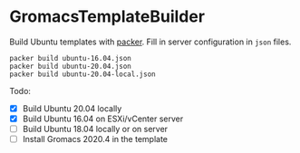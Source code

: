 # GromacsTemplateBuilder
Build Ubuntu templates with [packer](https://www.packer.io/).
Fill in server configuration in `json` files.
```
packer build ubuntu-16.04.json
packer build ubuntu-20.04.json
packer build ubuntu-20.04-local.json
```
Todo:
- [x] Build Ubuntu 20.04 locally
- [x] Build Ubuntu 16.04 on ESXi/vCenter server
- [ ] Build Ubuntu 18.04 locally or on server
- [ ] Install Gromacs 2020.4 in the template 